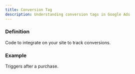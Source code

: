 ```yaml
---
title: Conversion Tag
description: Understanding conversion tags in Google Ads
---
```


### Definition
Code to integrate on your site to track conversions.

### Example
Triggers after a purchase.